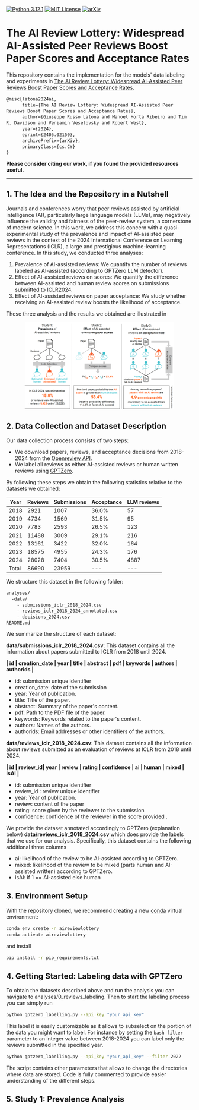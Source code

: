 [![Python 3.12.1](https://img.shields.io/badge/python-3.12-blue.svg)](https://www.python.org/downloads/release/python-312/)
[![MIT License](https://img.shields.io/github/license/m43/focal-loss-against-heuristics)](LICENSE)
[![arXiv](https://img.shields.io/badge/arXiv-2303.04132-b31b1b.svg)](https://arxiv.org/abs/2405.02150)

# The AI Review Lottery: Widespread AI-Assisted Peer Reviews Boost Paper Scores and Acceptance Rates

This repository contains the implementation for the models' data labeling and experiments in [The AI Review Lottery: Widespread AI-Assisted Peer Reviews Boost Paper Scores and Acceptance Rates](https://arxiv.org/abs/2405.02150).

```
@misc{latona2024ai,
      title={The AI Review Lottery: Widespread AI-Assisted Peer Reviews Boost Paper Scores and Acceptance Rates}, 
      author={Giuseppe Russo Latona and Manoel Horta Ribeiro and Tim R. Davidson and Veniamin Veselovsky and Robert West},
      year={2024},
      eprint={2405.02150},
      archivePrefix={arXiv},
      primaryClass={cs.CY}
}
```
**Please consider citing our work, if you found the provided resources useful.**<br>

---
## 1. The Idea and the Repository in a Nutshell


Journals and conferences worry that peer reviews assisted by artificial intelligence (AI), particularly large language models (LLMs), may negatively influence the validity and fairness of the peer-review system, a cornerstone of modern science. In this work, we address this concern with a quasi-experimental study of the prevalence and impact of AI-assisted peer reviews in the context of the 2024 International Conference on Learning Representations (ICLR), a large and prestigious machine-learning conference. In this study, we conducted three analyses:

1. Prevalence of AI-assisted reviews: We quantify the number of reviews labeled as AI-assisted (according to GPTZero LLM detector).
2. Effect of AI-assisted reviews on scores: We quantify the difference between AI-assisted and human review scores on submissions submitted to ICLR2024.
3. Effect of AI-assisted reviews on paper acceptance: We study whether receiving an AI-assisted review boosts the likelihood of acceptance.

These three analysis and the results we obtained are illustrated in 

<div align="center">
<img src="analyses/README/fig1.png" style="width:80%">
</div>



## 2. Data Collection and Dataset Description
Our data collection process consists of two steps:
*  We download papers, reviews, and acceptance decisions from 2018-2024 from the [Openreview API](https://docs.openreview.net/getting-started/using-the-api). 
* We label all reviews as either AI-assisted reviews or human written reviews using [GPTZero](https://gptzero.me/).

By following these steps we obtain the following statistics relative to the datasets we obtained:


| Year | Reviews | Submissions | Acceptance | LLM reviews |
|------|---------|-------------|------------|-------------|
| 2018 | 2921    | 1007        | 36.0%      | 57          |
| 2019 | 4734    | 1569        | 31.5%      | 95          |
| 2020 | 7783    | 2593        | 26.5%      | 123         |
| 2021 | 11488   | 3009        | 29.1%      | 216         |
| 2022 | 13161   | 3422        | 32.0%      | 164         |
| 2023 | 18575   | 4955        | 24.3%      | 176         |
| 2024 | 28028   | 7404        | 30.5%      | 4887        |
| Total| 86690   | 23959       | ---        | ---         |


We structure this dataset in the following folder:

```
analyses/
  -data/
    - submissions_iclr_2018_2024.csv
    - reviews_iclr_2018_2024_annotated.csv
    - decisions_2024.csv
README.md
```

We summarize the structure of each dataset:

**data/submissions_iclr_2018_2024.csv**: This dataset contains all the information about papers submitted to ICLR from 2018 until 2024. 


**| id | creation_date | year | title | abstract | pdf | keywords | authors | authorids |**
- id: submission unique identifier
- creation_date: date of the submission
- year: Year of publication.
- title: Title of the paper.
- abstract: Summary of the paper's content.
- pdf: Path to the PDF file of the paper.
- keywords: Keywords related to the paper's content.
- authors: Names of the authors.
- authorids: Email addresses or other identifiers of the authors.


**data/reviews_iclr_2018_2024.csv**: This dataset contains all the information about reviews submitted as an evaluation of reviews at ICLR from 2018 until 2024. 

**| id | review_id| year | review | rating | confidence | ai | human | mixed | isAI |**


- id: submission unique identifier
- review_id : review unique identifier
- year: Year of publication.
- review: content of the paper
- rating: score given by the reviewer to the submission
- confidence: confidence of the reviewer in the score provided
. 

We  provide the dataset annotated accordingly to GPTZero (explanation below) **data/reviews_iclr_2018_2024.csv** which does provide the labels that we use for our analysis. Specifically, this dataset contains the following additional three columns

- ai: likelihood of the review to be AI-assisted according to GPTZero.
- mixed: likelihood of the review to be mixed (parts human and AI-assisted written) according to GPTZero.
- isAI: if 1 == AI-assisted else human


## 3. Environment Setup

With the repository cloned, we recommend creating a new [conda](https://docs.conda.io/en/latest/) virtual environment:
```bash
conda env create -n aireviewlottery
conda activate aireviewlottery
```

and install 

```bash
pip install -r pip_requirements.txt
```

## 4. Getting Started: Labeling data with GPTZero
To obtain the datasets described above and run the analysis you can navigate to analyses/0_reviews_labeling. Then to start the labeling process you can simply run 

```bash
python gptzero_labelling.py --api_key "your_api_key"
```

This label it is easily customizable as it allows to subselect on the portion of the data you might want to label.
For instance by setting the ``` bash filter ``` parameter to an integer value between 2018-2024 you can label only the reviews submitted in the specified year. 


```bash
python gptzero_labelling.py --api_key "your_api_key" --filter 2022
```

The script contains other parameters that allows to change the directories where data are stored. 
Code is fully commented to provide easier understanding of the different steps. 


## 5. Study 1: Prevalence Analysis

